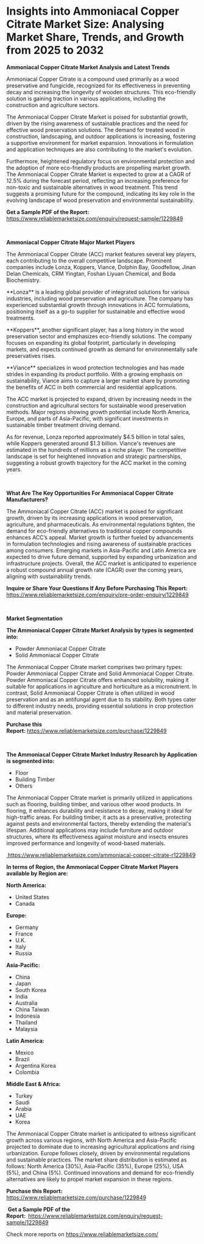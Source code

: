 <p><h1>Insights into Ammoniacal Copper Citrate Market Size: Analysing Market Share, Trends, and Growth from 2025 to 2032</h1></p><p><strong>Ammoniacal Copper Citrate Market Analysis and Latest Trends</strong></p>
<p><p>Ammoniacal Copper Citrate is a compound used primarily as a wood preservative and fungicide, recognized for its effectiveness in preventing decay and increasing the longevity of wooden structures. This eco-friendly solution is gaining traction in various applications, including the construction and agriculture sectors.</p><p>The Ammoniacal Copper Citrate Market is poised for substantial growth, driven by the rising awareness of sustainable practices and the need for effective wood preservation solutions. The demand for treated wood in construction, landscaping, and outdoor applications is increasing, fostering a supportive environment for market expansion. Innovations in formulation and application techniques are also contributing to the market's evolution.</p><p>Furthermore, heightened regulatory focus on environmental protection and the adoption of more eco-friendly products are propelling market growth. The Ammoniacal Copper Citrate Market is expected to grow at a CAGR of 12.5% during the forecast period, reflecting an increasing preference for non-toxic and sustainable alternatives in wood treatment. This trend suggests a promising future for the compound, indicating its key role in the evolving landscape of wood preservation and environmental sustainability.</p></p>
<p><strong>Get a Sample PDF of the Report:&nbsp;</strong> <a href="https://www.reliablemarketsize.com/enquiry/request-sample/1229849?utm_campaign=1884&utm_medium=2&utm_source=Github&utm_content=ia&utm_term=02022025&utm_id=ammoniacal-copper-citrate">https://www.reliablemarketsize.com/enquiry/request-sample/1229849</a></p>
<p>&nbsp;</p>
<p><strong>Ammoniacal Copper Citrate Major Market Players</strong></p>
<p><p>The Ammoniacal Copper Citrate (ACC) market features several key players, each contributing to the overall competitive landscape. Prominent companies include Lonza, Koppers, Viance, Dolphin Bay, Goodfellow, Jinan Delan Chemicals, CRM Yingtan, Foshan Liyuan Chemical, and Boda Biochemistry.</p><p>**Lonza** is a leading global provider of integrated solutions for various industries, including wood preservation and agriculture. The company has experienced substantial growth through innovations in ACC formulations, positioning itself as a go-to supplier for sustainable and effective wood treatments. </p><p>**Koppers**, another significant player, has a long history in the wood preservation sector and emphasizes eco-friendly solutions. The company focuses on expanding its global footprint, particularly in developing markets, and expects continued growth as demand for environmentally safe preservatives rises.</p><p>**Viance** specializes in wood protection technologies and has made strides in expanding its product portfolio. With a growing emphasis on sustainability, Viance aims to capture a larger market share by promoting the benefits of ACC in both commercial and residential applications.</p><p>The ACC market is projected to expand, driven by increasing needs in the construction and agricultural sectors for sustainable wood preservation methods. Major regions showing growth potential include North America, Europe, and parts of Asia-Pacific, with significant investments in sustainable timber treatment driving demand.</p><p>As for revenue, Lonza reported approximately $4.5 billion in total sales, while Koppers generated around $1.3 billion. Viance's revenues are estimated in the hundreds of millions as a niche player. The competitive landscape is set for heightened innovation and strategic partnerships, suggesting a robust growth trajectory for the ACC market in the coming years.</p></p>
<p>&nbsp;</p>
<p><strong>What Are The Key Opportunities For Ammoniacal Copper Citrate Manufacturers?</strong></p>
<p><p>The Ammoniacal Copper Citrate (ACC) market is poised for significant growth, driven by its increasing applications in wood preservation, agriculture, and pharmaceuticals. As environmental regulations tighten, the demand for eco-friendly alternatives to traditional copper compounds enhances ACC’s appeal. Market growth is further fueled by advancements in formulation technologies and rising awareness of sustainable practices among consumers. Emerging markets in Asia-Pacific and Latin America are expected to drive future demand, supported by expanding urbanization and infrastructure projects. Overall, the ACC market is anticipated to experience a robust compound annual growth rate (CAGR) over the coming years, aligning with sustainability trends.</p></p>
<p><strong>Inquire or Share Your Questions If Any Before Purchasing This Report:</strong> <a href="https://www.reliablemarketsize.com/enquiry/pre-order-enquiry/1229849?utm_campaign=1884&utm_medium=2&utm_source=Github&utm_content=ia&utm_term=02022025&utm_id=ammoniacal-copper-citrate">https://www.reliablemarketsize.com/enquiry/pre-order-enquiry/1229849</a></p>
<p>&nbsp;</p>
<p><strong>Market Segmentation</strong></p>
<p><strong>The Ammoniacal Copper Citrate Market Analysis by types is segmented into:</strong></p>
<p><ul><li>Powder Ammoniacal Copper Citrate</li><li>Solid Ammoniacal Copper Citrate</li></ul></p>
<p><p>The Ammoniacal Copper Citrate market comprises two primary types: Powder Ammoniacal Copper Citrate and Solid Ammoniacal Copper Citrate. Powder Ammoniacal Copper Citrate offers enhanced solubility, making it suitable for applications in agriculture and horticulture as a micronutrient. In contrast, Solid Ammoniacal Copper Citrate is often utilized in wood preservation and as an antifungal agent due to its stability. Both types cater to different industry needs, providing essential solutions in crop protection and material preservation.</p></p>
<p><strong>Purchase this Report:&nbsp;</strong><a href="https://www.reliablemarketsize.com/purchase/1229849?utm_campaign=1884&utm_medium=2&utm_source=Github&utm_content=ia&utm_term=02022025&utm_id=ammoniacal-copper-citrate">https://www.reliablemarketsize.com/purchase/1229849</a></p>
<p>&nbsp;</p>
<p><strong>The Ammoniacal Copper Citrate Market Industry Research by Application is segmented into:</strong></p>
<p><ul><li>Floor</li><li>Building Timber</li><li>Others</li></ul></p>
<p><p>The Ammoniacal Copper Citrate market is primarily utilized in applications such as flooring, building timber, and various other wood products. In flooring, it enhances durability and resistance to decay, making it ideal for high-traffic areas. For building timber, it acts as a preservative, protecting against pests and environmental factors, thereby extending the material's lifespan. Additional applications may include furniture and outdoor structures, where its effectiveness against moisture and insects ensures improved performance and longevity of wood-based materials.</p></p>
<p><a href="https://www.reliablemarketsize.com/ammoniacal-copper-citrate-r1229849?utm_campaign=1884&utm_medium=2&utm_source=Github&utm_content=ia&utm_term=02022025&utm_id=ammoniacal-copper-citrate">&nbsp;https://www.reliablemarketsize.com/ammoniacal-copper-citrate-r1229849</a></p>
<p><strong>In terms of Region, the Ammoniacal Copper Citrate Market Players available by Region are:</strong></p>
<p>
    <p> <strong> North America: </strong>
        <ul>
            <li>United States</li>
            <li>Canada</li>
        </ul>
        </p> 
    <p> <strong> Europe: </strong>
        <ul>
            <li>Germany</li>
            <li>France</li>
            <li>U.K.</li>
            <li>Italy</li>
            <li>Russia</li>
        </ul>
        </p> 
    <p> <strong> Asia-Pacific: </strong>
        <ul>
            <li>China</li>
            <li>Japan</li>
            <li>South Korea</li>
            <li>India</li>
            <li>Australia</li>
            <li>China Taiwan</li>
            <li>Indonesia</li>
            <li>Thailand</li>
            <li>Malaysia</li>
        </ul>
        </p> 
    <p> <strong> Latin America: </strong>
        <ul>
            <li>Mexico</li>
            <li>Brazil</li>
            <li>Argentina Korea</li>
            <li>Colombia</li>
        </ul>
        </p> 
    <p> <strong> Middle East & Africa: </strong>
        <ul>
            <li>Turkey</li>
            <li>Saudi</li>
            <li>Arabia</li>
            <li>UAE</li>
            <li>Korea</li>
        </ul>
    </p>
    </p>
<p><p>The Ammoniacal Copper Citrate market is anticipated to witness significant growth across various regions, with North America and Asia-Pacific projected to dominate due to increasing agricultural applications and rising urbanization. Europe follows closely, driven by environmental regulations and sustainable practices. The market share distribution is estimated as follows: North America (30%), Asia-Pacific (35%), Europe (25%), USA (5%), and China (5%). Continued innovations and demand for eco-friendly alternatives are likely to propel market expansion in these regions.</p></p>
<p><strong>Purchase this Report: </strong><a href="https://www.reliablemarketsize.com/purchase/1229849?utm_campaign=1884&utm_medium=2&utm_source=Github&utm_content=ia&utm_term=02022025&utm_id=ammoniacal-copper-citrate">https://www.reliablemarketsize.com/purchase/1229849</a></p>
<p>&nbsp;<strong>Get a Sample PDF of the Report:&nbsp;&nbsp;</strong><a href="https://www.reliablemarketsize.com/enquiry/request-sample/1229849?utm_campaign=1884&utm_medium=2&utm_source=Github&utm_content=ia&utm_term=02022025&utm_id=ammoniacal-copper-citrate">https://www.reliablemarketsize.com/enquiry/request-sample/1229849</a></p>
<p><strong></strong></p>
<p>Check more reports on <a href="https://www.reliablemarketsize.com/?utm_campaign=1884&utm_medium=2&utm_source=Github&utm_content=ia&utm_term=02022025&utm_id=ammoniacal-copper-citrate">https://www.reliablemarketsize.com/</a></p>